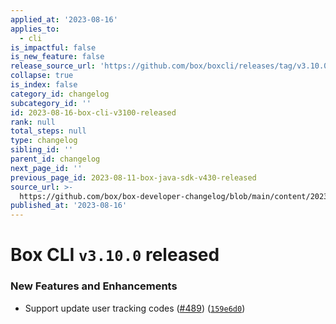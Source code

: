 ```yaml
---
applied_at: '2023-08-16'
applies_to:
  - cli
is_impactful: false
is_new_feature: false
release_source_url: 'https://github.com/box/boxcli/releases/tag/v3.10.0'
collapse: true
is_index: false
category_id: changelog
subcategory_id: ''
id: 2023-08-16-box-cli-v3100-released
rank: null
total_steps: null
type: changelog
sibling_id: ''
parent_id: changelog
next_page_id: ''
previous_page_id: 2023-08-11-box-java-sdk-v430-released
source_url: >-
  https://github.com/box/box-developer-changelog/blob/main/content/2023/08-16-box-cli-v3100-released.md
published_at: '2023-08-16'
---
```

# Box CLI `v3.10.0` released

### New Features and Enhancements

* Support update user tracking codes ([#489][1]) ([`159e6d0`][2])

[1]: https://github.com/box/boxcli/issues/489

[2]: https://github.com/box/boxcli/commit/159e6d07fa91f2b199ca85207a4cad5cf4274f0e